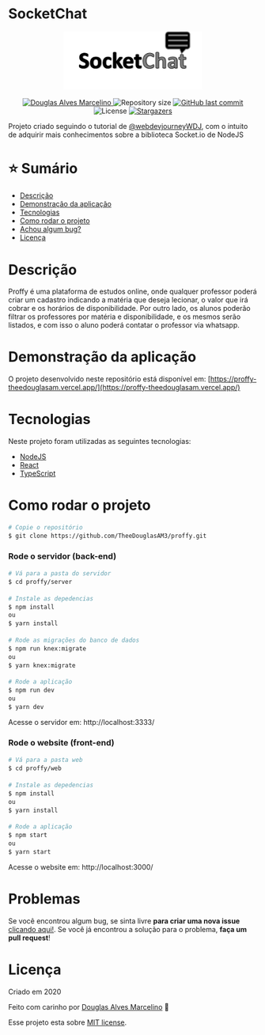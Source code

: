 # SocketChat

<p align="center">
   <img src="./.github/logo.png" alt="SocketChat" width="280"/>
</p>

<p align="center">	
   <a href="https://www.linkedin.com/in/douglas-alves-marcelino-704250180/">
      <img alt="Douglas Alves Marcelino" src="https://img.shields.io/badge/-Douglas%20Alves%20Marcelino-CCCCCC?style=flat&logo=Linkedin&logoColor=white" />
   </a>
  <img alt="Repository size" src="https://img.shields.io/github/repo-size/TheeDouglasAM3/SocketChat?color=CCCCCC">

  <a href="https://github.com/TheeDouglasAM3/SocketChat/commits/master">
    <img alt="GitHub last commit" src="https://img.shields.io/github/last-commit/TheeDouglasAM3/SocketChat?color=CCCCCC">
  </a> 
  <img alt="License" src="https://img.shields.io/badge/license-MIT-CCCCCC">
  <a href="https://github.com/TheeDouglasAM3/SocketChat/stargazers">
    <img alt="Stargazers" src="https://img.shields.io/github/stars/TheeDouglasAM3/SocketChat?color=CCCCCC&logo=github">
  </a>
</p>

Projeto criado seguindo o tutorial de [@webdevjourneyWDJ](https://github.com/webdevjourneyWDJ), com o intuito de adquirir mais conhecimentos sobre a biblioteca Socket.io de NodeJS


# :star: Sumário

* [Descrição](#descrição)
* [Demonstração da aplicação](#demonstração-da-aplicação) 
* [Tecnologias](#tecnologias)
* [Como rodar o projeto](#como-rodar-o-projeto)
* [Achou algum bug?](#problemas)
* [Licença](#licença)

# Descrição
Proffy é uma plataforma de estudos online, onde qualquer professor poderá criar um cadastro indicando a matéria que deseja lecionar, o valor que irá cobrar e os horários de disponibilidade. Por outro lado, os alunos poderão filtrar os professores por matéria e disponibilidade, e os mesmos serão listados, e com isso o aluno poderá contatar o professor via whatsapp.

# Demonstração da aplicação
O projeto desenvolvido neste repositório está disponível em: 
[https://proffy-theedouglasam.vercel.app/](https://proffy-theedouglasam.vercel.app/)

# Tecnologias
Neste projeto foram utilizadas as seguintes tecnologias:
* [NodeJS](https://nodejs.org/en/)
* [React](https://pt-br.reactjs.org/)
* [TypeScript](https://www.typescriptlang.org/)

# Como rodar o projeto
```bash
# Copie o repositório
$ git clone https://github.com/TheeDouglasAM3/proffy.git
```
### Rode o servidor (back-end)

```bash
# Vá para a pasta do servidor
$ cd proffy/server

# Instale as depedencias
$ npm install
ou
$ yarn install

# Rode as migrações do banco de dados
$ npm run knex:migrate
ou
$ yarn knex:migrate

# Rode a aplicação
$ npm run dev
ou
$ yarn dev
```
Acesse o servidor em: http://localhost:3333/

### Rode o website (front-end)

```bash
# Vá para a pasta web
$ cd proffy/web

# Instale as depedencias
$ npm install
ou
$ yarn install

# Rode a aplicação
$ npm start
ou
$ yarn start
```
Acesse o website em: http://localhost:3000/

# Problemas
Se você encontrou algum bug, se sinta livre **para criar uma nova issue**  [clicando aqui!](https://github.com/TheeDouglasAM3/proffy/issues). Se você já encontrou a solução para o problema, **faça um pull request**!

# Licença

Criado em 2020 

Feito com carinho por [Douglas Alves Marcelino](https://github.com/TheeDouglasAM3) :duck:

Esse projeto esta sobre [MIT license](./LICENSE).
